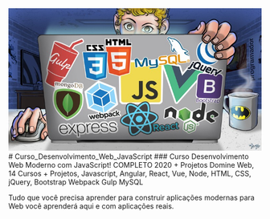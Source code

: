 <img width="auto" src="https://github.com/PedroPadilhaPortella/Curso_Desenvolvimento_Web_JavaScript/blob/master/web%20javascript.jpg">
# Curso_Desenvolvimento_Web_JavaScript
### Curso Desenvolvimento Web Moderno com JavaScript! COMPLETO 2020 + Projetos
Domine Web, 14 Cursos + Projetos, Javascript, Angular, React, Vue, Node, HTML, CSS, jQuery, Bootstrap Webpack Gulp MySQL

Tudo que você precisa aprender para construir aplicações modernas para Web você aprenderá aqui e com aplicações reais.
